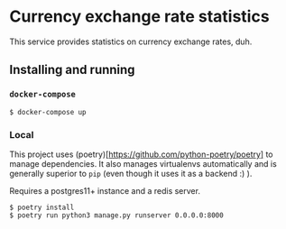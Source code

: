 # Currency exchange rate statistics

This service provides statistics on currency exchange rates, duh.

## Installing and running

### `docker-compose`

```
$ docker-compose up
```

### Local

This project uses (poetry)[https://github.com/python-poetry/poetry] to manage
dependencies.  It also manages virtualenvs automatically and is generally
superior to `pip` (even though it uses it as a backend :) ).

Requires a postgres11+ instance and a redis server.

```
$ poetry install
$ poetry run python3 manage.py runserver 0.0.0.0:8000
```
